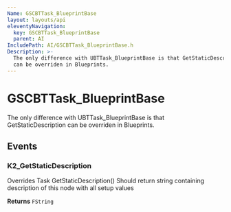 ```yaml
---
Name: GSCBTTask_BlueprintBase
layout: layouts/api
eleventyNavigation:
  key: GSCBTTask_BlueprintBase
  parent: AI
IncludePath: AI/GSCBTTask_BlueprintBase.h
Description: >-
  The only difference with UBTTask_BlueprintBase is that GetStaticDescription
  can be overriden in Blueprints.
---
```



# GSCBTTask\_BlueprintBase

The only difference with UBTTask\_BlueprintBase is that GetStaticDescription can be overriden in Blueprints.

## Events

### K2\_GetStaticDescription

Overrides Task GetStaticDescription()
Should return string containing description of this node with all setup values

**Returns** `FString`
    
